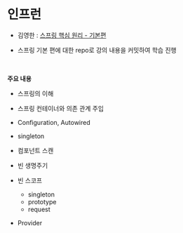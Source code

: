 # 인프런
- 김영한 : [스프링 핵심 원리 - 기본편](https://www.inflearn.com/course/%EC%8A%A4%ED%94%84%EB%A7%81-%ED%95%B5%EC%8B%AC-%EC%9B%90%EB%A6%AC-%EA%B8%B0%EB%B3%B8%ED%8E%B8/dashboard)

- 스프링 기본 편에 대한 repo로 강의 내용을 커밋하여 학습 진행
<br>

**주요 내용**
- 스프링의 이해

- 스프링 컨테이너와 의존 관계 주입

- Configuration, Autowired

- singleton

- 컴포넌트 스캔

- 빈 생명주기

- 빈 스코프
  - singleton
  - prototype
  - request

- Provider

